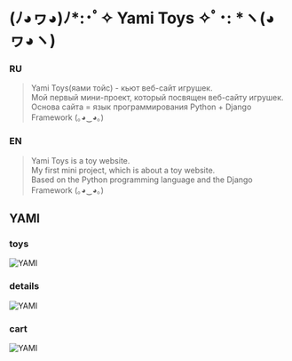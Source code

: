 # (ﾉ◕ヮ◕)ﾉ*:･ﾟ✧ Yami Toys ✧ﾟ･: *ヽ(◕ヮ◕ヽ)
### RU
>Yami Toys(яами тойс) - кьют веб-сайт игрушек.<br/>
>Мой первый мини-проект, который посвящен веб-сайту игрушек.<br/>
>Основа сайта = язык программирования Python + Django Framework (｡◕‿◕｡)
### EN
> Yami Toys is a toy website.<br/>
> My first mini project, which is about a toy website.<br/>
> Based on the Python programming language and the Django Framework (｡◕‿◕｡)
## YAMI
### toys
![YAMI](C:/Users/viach/Desktop/golyshevskii/Github/images/YamiToys1.png)
### details
![YAMI](C:/Users/viach/Desktop/golyshevskii/Github/images/YamiToys2.png)
### cart
![YAMI](C:/Users/viach/Desktop/golyshevskii/Github/images/YamiToys3.png)
